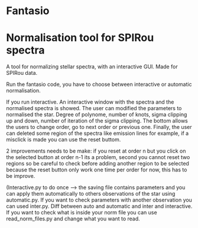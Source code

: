 # Fantasio
Normalisation tool for SPIRou spectra
=======
A tool for normalizing stellar spectra, with an interactive GUI. Made for SPIRou data.

Run the fantasio code, you have to choose between interactive or automatic normalisation.

If you run interactive. An interactive window with the spectra and the normalised spectra is showed. The user can modified the parameters to normalised the star. Degree of polynome, number of knots, sigma clipping up and down, number of iteration of the sigma clipping. The bottom allows the users to change order, go to next order or previous one. Finally, the user can deleted some region of the spectra like emission lines for example, if a misclick is made you can use the reset buttom.

2 improvements needs to be make: if you reset at order n but you click on the selected button at order n-1 its a problem, second you cannot reset two regions so be careful to check before adding another region to be selected because the reset button only work one time per order for now, this has to be improve.

(Interactive.py to do once --> the saving file contains parameters and you can apply them automatically to others observations of the star using automatic.py. If you want to check parameters with another observation you can used inter.py. Diff between auto and automatic and inter and interactive. If you want to check what is inside your norm file you can use read_norm_files.py and change what you want to read.
